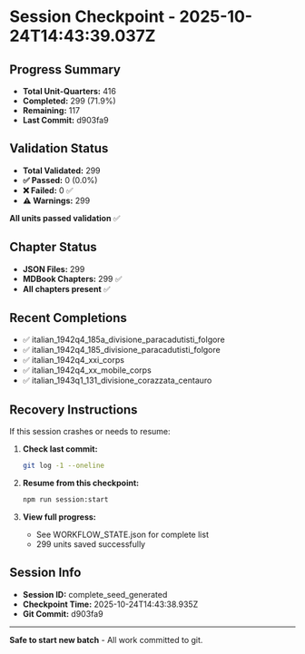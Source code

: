 # Session Checkpoint - 2025-10-24T14:43:39.037Z

## Progress Summary

- **Total Unit-Quarters:** 416
- **Completed:** 299 (71.9%)
- **Remaining:** 117
- **Last Commit:** d903fa9

## Validation Status

- **Total Validated:** 299
- **✅ Passed:** 0 (0.0%)
- **❌ Failed:** 0 ✅
- **⚠️ Warnings:** 299

**All units passed validation** ✅

## Chapter Status

- **JSON Files:** 299
- **MDBook Chapters:** 299 ✅
- **All chapters present** ✅

## Recent Completions

- ✅ italian_1942q4_185a_divisione_paracadutisti_folgore
- ✅ italian_1942q4_185_divisione_paracadutisti_folgore
- ✅ italian_1942q4_xxi_corps
- ✅ italian_1942q4_xx_mobile_corps
- ✅ italian_1943q1_131_divisione_corazzata_centauro

## Recovery Instructions

If this session crashes or needs to resume:

1. **Check last commit:**
   ```bash
   git log -1 --oneline
   ```

2. **Resume from this checkpoint:**
   ```bash
   npm run session:start
   ```

3. **View full progress:**
   - See WORKFLOW_STATE.json for complete list
   - 299 units saved successfully

## Session Info

- **Session ID:** complete_seed_generated
- **Checkpoint Time:** 2025-10-24T14:43:38.935Z
- **Git Commit:** d903fa9

---

**Safe to start new batch** - All work committed to git.
